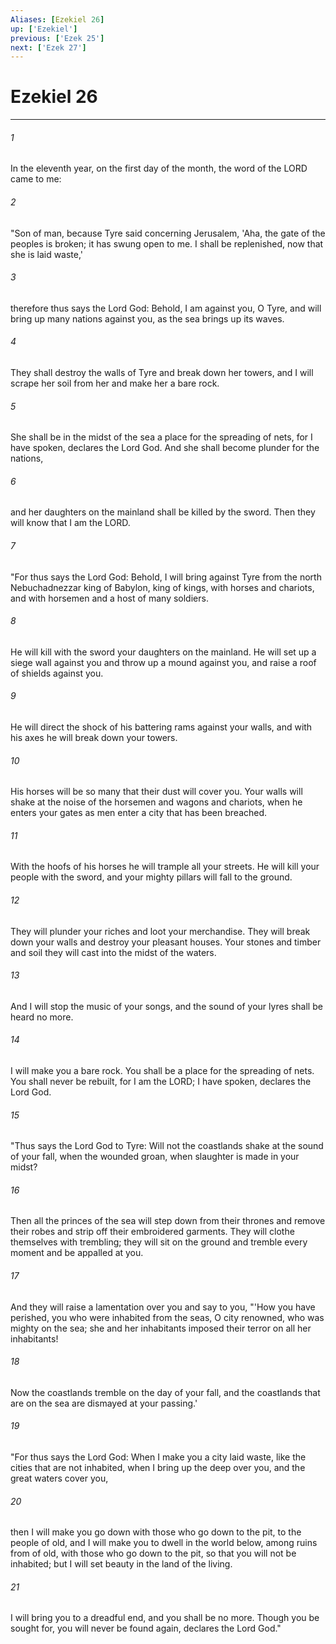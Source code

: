 ```yaml
---
Aliases: [Ezekiel 26]
up: ['Ezekiel']
previous: ['Ezek 25']
next: ['Ezek 27']
---
```

# Ezekiel 26
***



###### 1 
In the eleventh year, on the first day of the month, the word of the LORD came to me: 

###### 2 
"Son of man, because Tyre said concerning Jerusalem, 'Aha, the gate of the peoples is broken; it has swung open to me. I shall be replenished, now that she is laid waste,' 

###### 3 
therefore thus says the Lord God: Behold, I am against you, O Tyre, and will bring up many nations against you, as the sea brings up its waves. 

###### 4 
They shall destroy the walls of Tyre and break down her towers, and I will scrape her soil from her and make her a bare rock. 

###### 5 
She shall be in the midst of the sea a place for the spreading of nets, for I have spoken, declares the Lord God. And she shall become plunder for the nations, 

###### 6 
and her daughters on the mainland shall be killed by the sword. Then they will know that I am the LORD. 

###### 7 
"For thus says the Lord God: Behold, I will bring against Tyre from the north Nebuchadnezzar king of Babylon, king of kings, with horses and chariots, and with horsemen and a host of many soldiers. 

###### 8 
He will kill with the sword your daughters on the mainland. He will set up a siege wall against you and throw up a mound against you, and raise a roof of shields against you. 

###### 9 
He will direct the shock of his battering rams against your walls, and with his axes he will break down your towers. 

###### 10 
His horses will be so many that their dust will cover you. Your walls will shake at the noise of the horsemen and wagons and chariots, when he enters your gates as men enter a city that has been breached. 

###### 11 
With the hoofs of his horses he will trample all your streets. He will kill your people with the sword, and your mighty pillars will fall to the ground. 

###### 12 
They will plunder your riches and loot your merchandise. They will break down your walls and destroy your pleasant houses. Your stones and timber and soil they will cast into the midst of the waters. 

###### 13 
And I will stop the music of your songs, and the sound of your lyres shall be heard no more. 

###### 14 
I will make you a bare rock. You shall be a place for the spreading of nets. You shall never be rebuilt, for I am the LORD; I have spoken, declares the Lord God. 

###### 15 
"Thus says the Lord God to Tyre: Will not the coastlands shake at the sound of your fall, when the wounded groan, when slaughter is made in your midst? 

###### 16 
Then all the princes of the sea will step down from their thrones and remove their robes and strip off their embroidered garments. They will clothe themselves with trembling; they will sit on the ground and tremble every moment and be appalled at you. 

###### 17 
And they will raise a lamentation over you and say to you, "'How you have perished, you who were inhabited from the seas, O city renowned, who was mighty on the sea; she and her inhabitants imposed their terror on all her inhabitants! 

###### 18 
Now the coastlands tremble on the day of your fall, and the coastlands that are on the sea are dismayed at your passing.' 

###### 19 
"For thus says the Lord God: When I make you a city laid waste, like the cities that are not inhabited, when I bring up the deep over you, and the great waters cover you, 

###### 20 
then I will make you go down with those who go down to the pit, to the people of old, and I will make you to dwell in the world below, among ruins from of old, with those who go down to the pit, so that you will not be inhabited; but I will set beauty in the land of the living. 

###### 21 
I will bring you to a dreadful end, and you shall be no more. Though you be sought for, you will never be found again, declares the Lord God."
